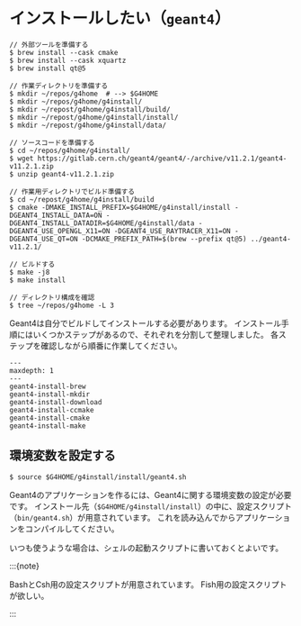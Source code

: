 # インストールしたい（``geant4``）

```console
// 外部ツールを準備する
$ brew install --cask cmake
$ brew install --cask xquartz
$ brew install qt@5

// 作業ディレクトリを準備する
$ mkdir ~/repos/g4home  # --> $G4HOME
$ mkdir ~/repos/g4home/g4install/
$ mkdir ~/repost/g4home/g4install/build/
$ mkdir ~/repost/g4home/g4install/install/
$ mkdir ~/repost/g4home/g4install/data/

// ソースコードを準備する
$ cd ~/repos/g4home/g4install/
$ wget https://gitlab.cern.ch/geant4/geant4/-/archive/v11.2.1/geant4-v11.2.1.zip
$ unzip geant4-v11.2.1.zip

// 作業用ディレクトリでビルド準備する
$ cd ~/repost/g4home/g4install/build
$ cmake -DMAKE_INSTALL_PREFIX=$G4HOME/g4install/install -DGEANT4_INSTALL_DATA=ON -DGEANT4_INSTALL_DATADIR=$G4HOME/g4install/data -DGEANT4_USE_OPENGL_X11=ON -DGEANT4_USE_RAYTRACER_X11=ON -DGEANT4_USE_QT=ON -DCMAKE_PREFIX_PATH=$(brew --prefix qt@5) ../geant4-v11.2.1/

// ビルドする
$ make -j8
$ make install

// ディレクトリ構成を確認
$ tree ~/repos/g4home -L 3
```

Geant4は自分でビルドしてインストールする必要があります。
インストール手順にはいくつかステップがあるので、それぞれを分割して整理しました。
各ステップを確認しながら順番に作業してください。

```{toctree}
---
maxdepth: 1
---
geant4-install-brew
geant4-install-mkdir
geant4-install-download
geant4-install-ccmake
geant4-install-cmake
geant4-install-make
```

## 環境変数を設定する

```console
$ source $G4HOME/g4install/install/geant4.sh
```

Geant4のアプリケーションを作るには、Geant4に関する環境変数の設定が必要です。
インストール先（``$G4HOME/g4install/install``）の中に、設定スクリプト（``bin/geant4.sh``）が用意されています。
これを読み込んでからアプリケーションをコンパイルしてください。

いつも使うような場合は、シェルの起動スクリプトに書いておくとよいです。

:::{note}

BashとCsh用の設定スクリプトが用意されています。
Fish用の設定スクリプトが欲しい。

:::
